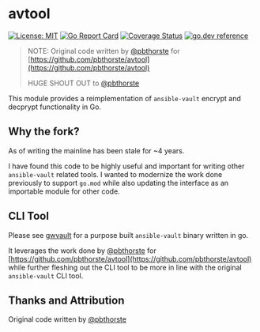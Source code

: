 # avtool

[![License: MIT](https://img.shields.io/badge/License-GPL_v3-brightgreen.svg)](https://github.com/clok/avtool/blob/main/LICENSE)
[![Go Report Card](https://goreportcard.com/badge/clok/avtool)](https://goreportcard.com/report/clok/avtool)
[![Coverage Status](https://coveralls.io/repos/github/clok/avtool/badge.svg?branch=main)](https://coveralls.io/github/clok/avtool?branch=main)
[![go.dev reference](https://img.shields.io/badge/go.dev-reference-007d9c?logo=go&logoColor=white)](https://pkg.go.dev/github.com/clok/avtool/v2?tab=overview)

> NOTE: Original code written by [@pbthorste](https://github.com/pbthorste) for [https://github.com/pbthorste/avtool](https://github.com/pbthorste/avtool)
>
> HUGE SHOUT OUT to [@pbthorste](https://github.com/pbthorste)

This module provides a reimplementation of `ansible-vault` encrypt and decprypt functionality in Go.

## Why the fork?

As of writing the mainline has been stale for ~4 years.

I have found this code to be highly useful and important for writing other `ansible-vault` related tools. I wanted to modernize the work done previously to support `go.mod` while also updating the interface as an importable module for other code.

## CLI Tool

Please see [gwvault](https://github.com/GoodwayGroup/gwvault) for a purpose built `ansible-vault` binary written in go.

It leverages the work done by [@pbthorste](https://github.com/pbthorste) for [https://github.com/pbthorste/avtool](https://github.com/pbthorste/avtool) while further fleshing out the CLI tool to be more in line with the original `ansible-vault` CLI tool.

## Thanks and Attribution

Original code written by [@pbthorste](https://github.com/pbthorste)
